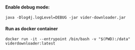 #### Enable debug mode:
```java -Dlog4j.logLevel=DEBUG -jar vider-downloader.jar```

#### Run as docker container
```docker run -it --entrypoint /bin/bash -v "$(PWD):/data" viderdownloader:latest```